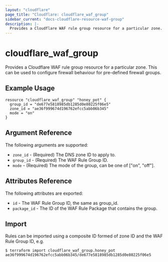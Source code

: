 ```yaml
---
layout: "cloudflare"
page_title: "Cloudflare: cloudflare_waf_group"
sidebar_current: "docs-cloudflare-resource-waf-group"
description: |-
  Provides a Cloudflare WAF rule group resource for a particular zone.
---
```


# cloudflare_waf_group

Provides a Cloudflare WAF rule group resource for a particular zone. This can be used to configure firewall behaviour for pre-defined firewall groups.

## Example Usage

```hcl
resource "cloudflare_waf_group" "honey_pot" {
  group_id = "de677e5818985db1285d0e80225f06e5"
  zone_id = "ae36f999674d196762efcc5abb06b345"
  mode = "on"
}
```

## Argument Reference

The following arguments are supported:

* `zone_id` - (Required) The DNS zone ID to apply to.
* `group_id` - (Required) The WAF Rule Group ID.
* `mode` - (Required) The mode of the group, can be one of ["on", "off"].


## Attributes Reference

The following attributes are exported:

* `id` - The WAF Rule Group ID, the same as group_id.
* `package_id` - The ID of the WAF Rule Package that contains the group.

## Import

Rules can be imported using a composite ID formed of zone ID and the WAF Rule Group ID, e.g.

```
$ terraform import cloudflare_waf_group.honey_pot ae36f999674d196762efcc5abb06b345/de677e5818985db1285d0e80225f06e5
```
